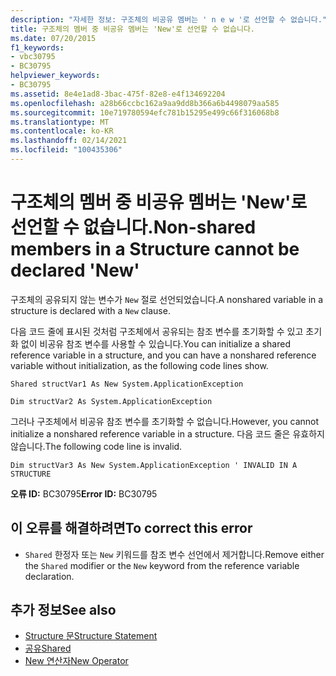 ```yaml
---
description: "자세한 정보: 구조체의 비공유 멤버는 ' n e w '로 선언할 수 없습니다."
title: 구조체의 멤버 중 비공유 멤버는 'New'로 선언할 수 없습니다.
ms.date: 07/20/2015
f1_keywords:
- vbc30795
- BC30795
helpviewer_keywords:
- BC30795
ms.assetid: 8e4e1ad8-3bac-475f-82e8-e4f134692204
ms.openlocfilehash: a28b66ccbc162a9aa9dd8b366a6b4498079aa585
ms.sourcegitcommit: 10e719780594efc781b15295e499c66f316068b8
ms.translationtype: MT
ms.contentlocale: ko-KR
ms.lasthandoff: 02/14/2021
ms.locfileid: "100435306"
---
```

# <a name="non-shared-members-in-a-structure-cannot-be-declared-new"></a><span data-ttu-id="d5dc1-103">구조체의 멤버 중 비공유 멤버는 'New'로 선언할 수 없습니다.</span><span class="sxs-lookup"><span data-stu-id="d5dc1-103">Non-shared members in a Structure cannot be declared 'New'</span></span>

<span data-ttu-id="d5dc1-104">구조체의 공유되지 않는 변수가 `New` 절로 선언되었습니다.</span><span class="sxs-lookup"><span data-stu-id="d5dc1-104">A nonshared variable in a structure is declared with a `New` clause.</span></span>  
  
 <span data-ttu-id="d5dc1-105">다음 코드 줄에 표시된 것처럼 구조체에서 공유되는 참조 변수를 초기화할 수 있고 초기화 없이 비공유 참조 변수를 사용할 수 있습니다.</span><span class="sxs-lookup"><span data-stu-id="d5dc1-105">You can initialize a shared reference variable in a structure, and you can have a nonshared reference variable without initialization, as the following code lines show.</span></span>  
  
 `Shared structVar1 As New System.ApplicationException`  
  
 `Dim structVar2 As System.ApplicationException`  
  
 <span data-ttu-id="d5dc1-106">그러나 구조체에서 비공유 참조 변수를 초기화할 수 없습니다.</span><span class="sxs-lookup"><span data-stu-id="d5dc1-106">However, you cannot initialize a nonshared reference variable in a structure.</span></span> <span data-ttu-id="d5dc1-107">다음 코드 줄은 유효하지 않습니다.</span><span class="sxs-lookup"><span data-stu-id="d5dc1-107">The following code line is invalid.</span></span>  
  
 `Dim structVar3 As New System.ApplicationException ' INVALID IN A STRUCTURE`  
  
 <span data-ttu-id="d5dc1-108">**오류 ID:** BC30795</span><span class="sxs-lookup"><span data-stu-id="d5dc1-108">**Error ID:** BC30795</span></span>  
  
## <a name="to-correct-this-error"></a><span data-ttu-id="d5dc1-109">이 오류를 해결하려면</span><span class="sxs-lookup"><span data-stu-id="d5dc1-109">To correct this error</span></span>  
  
- <span data-ttu-id="d5dc1-110">`Shared` 한정자 또는 `New` 키워드를 참조 변수 선언에서 제거합니다.</span><span class="sxs-lookup"><span data-stu-id="d5dc1-110">Remove either the `Shared` modifier or the `New` keyword from the reference variable declaration.</span></span>  
  
## <a name="see-also"></a><span data-ttu-id="d5dc1-111">추가 정보</span><span class="sxs-lookup"><span data-stu-id="d5dc1-111">See also</span></span>

- [<span data-ttu-id="d5dc1-112">Structure 문</span><span class="sxs-lookup"><span data-stu-id="d5dc1-112">Structure Statement</span></span>](../language-reference/statements/structure-statement.md)
- [<span data-ttu-id="d5dc1-113">공유</span><span class="sxs-lookup"><span data-stu-id="d5dc1-113">Shared</span></span>](../language-reference/modifiers/shared.md)
- [<span data-ttu-id="d5dc1-114">New 연산자</span><span class="sxs-lookup"><span data-stu-id="d5dc1-114">New Operator</span></span>](../language-reference/operators/new-operator.md)
